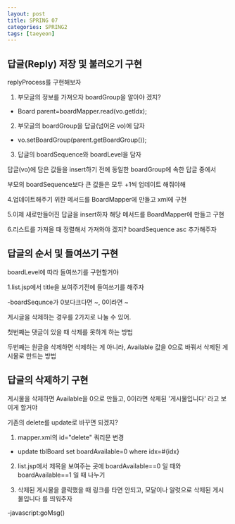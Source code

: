 ```yaml
---
layout: post
title: SPRING 07
categories: SPRING2
tags: [taeyeon]
---
```


## 답글(Reply) 저장 및 불러오기 구현

replyProcess를 구현해보자

1. 부모글의 정보를 가져오자 boardGroup을 알아야 겠지? 

- Board parent=boardMapper.read(vo.getIdx);

2. 부모글의 boardGroup을 답글(넘어온 vo)에 담자

- vo.setBoardGroup(parent.getBoardGroup());

3. 답글의 boardSequence와 boardLevel을 담자

답글(vo)에 담은 값들을 insert하기 전에 동일한 boardGroup에 속한 답글 중에서

부모의 boardSequence보다 큰 값들은 모두 +1씩 업데이트 해줘야해

4.업데이트해주기 위한 메서드를 BoardMapper에 만들고 xml에 구현

5.이제 새로만들어진 답글을 insert하자 해당 메서드를 BoardMapper에 만들고 구현

6.리스트를 가져올 때 정렬해서 가져와야 겠지? boardSequence asc 추가해주자


## 답글의 순서 및 들여쓰기 구현

boardLevel에 따라 들여쓰기를 구현할거야

1.list.jsp에서 title을 보여주기전에 들여쓰기를 해주자

-boardSequnce가 0보다크다면 ~, 0이라면 ~


게시글을 삭제하는 경우를 2가지로 나눌 수 있어.

첫번째는 댓글이 있을 때 삭제를 못하게 하는 방법

두번째는 원글을 삭제하면 삭제하는 게 아니라, Available 값을 0으로 바꿔서 삭제된 게시물로 만드는 방법


## 답글의 삭제하기 구현

게시물을 삭제하면 Available을 0으로 만들고, 0이라면 삭제된 '게시물입니다' 라고 보이게 할거야

기존의 delete를 update로 바꾸면 되겠지?

1. mapper.xml의 id="delete" 쿼리문 변경

- update tblBoard set boardAvailable=0 where idx=#{idx}

2. list.jsp에서 제목을 보여주는 곳에 boardAvailable==0 일 때와 boardAvailable==1 일 때 나누기

3. 삭제된 게시물을 클릭했을 때 링크를 타면 안되고, 모달이나 알럿으로 삭제된 게시물입니다 를 띄워주자

-javascript:goMsg()
















